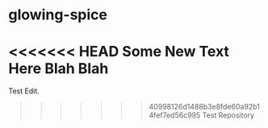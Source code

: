 # glowing-spice
<<<<<<< HEAD
Some New Text Here
Blah Blah
=======
Test Edit.
>>>>>>> 40998126d1488b3e8fde60a92b14fef7ed56c995
Test Repository

